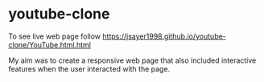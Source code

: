 # youtube-clone

To see live web page follow https://jsayer1998.github.io/youtube-clone/YouTube.html.html

My aim was to create a responsive web page that also included interactive features when the user interacted with the page. 
